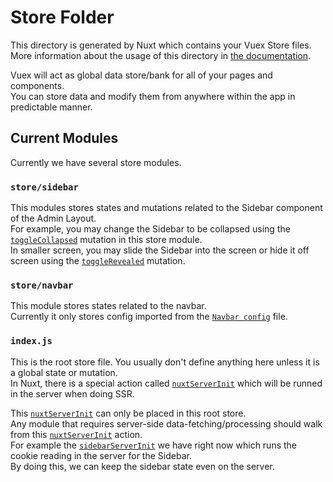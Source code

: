 # Store Folder

This directory is generated by Nuxt which contains your Vuex Store files.  
More information about the usage of this directory in [the documentation](https://nuxtjs.org/guide/vuex-store).

Vuex will act as global data store/bank for all of your pages and components.  
You can store data and modify them from anywhere within the app in predictable manner.

## Current Modules

Currently we have several store modules.

### `store/sidebar`

This modules stores states and mutations related to the Sidebar component of the Admin Layout.  
For example, you may change the Sidebar to be collapsed using the [`toggleCollapsed`](/store/sidebar/index.js) mutation in this store module.  
In smaller screen, you may slide the Sidebar into the screen or hide it off screen using the [`toggleRevealed`](/store/sidebar/index.js) mutation.

### `store/navbar`

This module stores states related to the navbar.  
Currently it only stores config imported from the [`Navbar config`](/configs/layout/navbar.config.js) file.

### `index.js`

This is the root store file. You usually don't define anything here unless it is a global state or mutation.  
In Nuxt, there is a special action called [`nuxtServerInit`](https://nuxtjs.org/docs/directory-structure/store/#the-nuxtserverinit-action) which will be runned in the server when doing SSR.

This [`nuxtServerInit`](https://nuxtjs.org/docs/directory-structure/store/#the-nuxtserverinit-action) can only be placed in this root store.  
Any module that requires server-side data-fetching/processing should walk from this [`nuxtServerInit`](https://nuxtjs.org/docs/directory-structure/store/#the-nuxtserverinit-action) action.  
For example the [`sidebarServerInit`](/store/sidebar/index.js) we have right now which runs the cookie reading in the server for the Sidebar.  
By doing this, we can keep the sidebar state even on the server.
